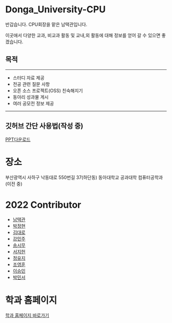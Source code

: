 # Donga_University-CPU
반갑습니다. CPU회장을 맡은 남택관입니다.

이곳애서 다양한 교과, 비교과 활동 및 교내,외 활동에 대해 정보를 얻어 갈 수 있으면 좋겠습니다.<P>

## 목적
-----
- 스터디 자료 제공
- 전공 관련 질문 사항 
- 오픈 소스 프로젝트(OSS) 친숙해지기
- 동아리 성과물 게시
- 여러 공모전 정보 제공
----

## 깃허브 간단 사용법(작성 중)
[PPT다운로드]("")


# 장소
부산광역시 사하구 낙동대로 550번길 37(하단동) 동아대학교 공과대학 컴퓨터공학과 (이전 중)


# 2022 Contributor
- [남택관]("https://github.com/")
- [박정현]("https://github.com/pwjdgus")
- [김대로]("https://github.com/dhfgoeofh")
- [강민주]("https://github.com/blueberrygrape")
- [송시무]("https://github.com/SIMOOLOOK")
- [서지헌]("https://github.com/")
- [정유지]("https://github.com/")
- [조영훈]("https://github.com/JOyagdol")
- [이승민]("https://github.com/leeseungmin-kr")
- [박민서]("https://github.com/")




# 학과 홈페이지 

[학과 홈페이지 바로가기]("http://computer.donga.ac.kr/sites/computer/index.do")



